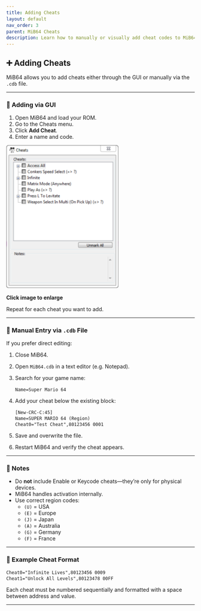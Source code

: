```yaml
---
title: Adding Cheats
layout: default
nav_order: 3
parent: MiB64 Cheats
description: Learn how to manually or visually add cheat codes to MiB64.
---
```



## ➕ <a name="adding-cheats">Adding Cheats</a>

MiB64 allows you to add cheats either through the GUI or manually via the `.cdb` file.

---

### 🧪 Adding via GUI

1. Open MiB64 and load your ROM.
2. Go to the Cheats menu.
3. Click **Add Cheat**.
4. Enter a name and code.

<a href="./assets/images/01/Add11.png" target="_blank">
  <img src="./assets/images/01/Add11-236x300.png" alt="Add Cheat GUI" width="300" />
</a>
<p class="has-text-align-center"><strong>Click image to enlarge</strong></p>
<!-- ClauseEcho: Add11 Interactive Image -->

Repeat for each cheat you want to add.

---

### 🧾 Manual Entry via `.cdb` File

If you prefer direct editing:

1. Close MiB64.
2. Open `MiB64.cdb` in a text editor (e.g. Notepad).
3. Search for your game name:
   ```text
   Name=Super Mario 64
   ```
4. Add your cheat below the existing block:
   ```text
   [New-CRC-C:45]
   Name=SUPER MARIO 64 (Region)
   Cheat0="Test Cheat",80123456 0001
   ```

5. Save and overwrite the file.
6. Restart MiB64 and verify the cheat appears.

---

### 🧠 Notes

- Do **not** include Enable or Keycode cheats—they’re only for physical devices.
- MiB64 handles activation internally.
- Use correct region codes:
  - `(U)` = USA
  - `(E)` = Europe
  - `(J)` = Japan
  - `(A)` = Australia
  - `(G)` = Germany
  - `(F)` = France

---

### 🧷 Example Cheat Format

```text
Cheat0="Infinite Lives",80123456 0009
Cheat1="Unlock All Levels",80123478 00FF
```

Each cheat must be numbered sequentially and formatted with a space between address and value.

---

<!-- ClauseLock: Adding Cheats Section Echoed -->
